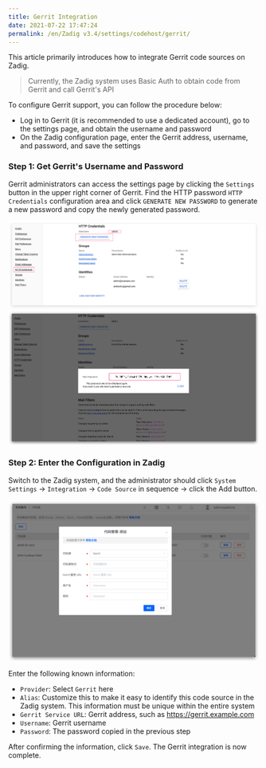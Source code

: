 ```yaml
---
title: Gerrit Integration
date: 2021-07-22 17:47:24
permalink: /en/Zadig v3.4/settings/codehost/gerrit/
---
```


This article primarily introduces how to integrate Gerrit code sources on Zadig.

> Currently, the Zadig system uses Basic Auth to obtain code from Gerrit and call Gerrit's API

To configure Gerrit support, you can follow the procedure below:

- Log in to Gerrit (it is recommended to use a dedicated account), go to the settings page, and obtain the username and password
- On the Zadig configuration page, enter the Gerrit address, username, and password, and save the settings

### Step 1: Get Gerrit's Username and Password

Gerrit administrators can access the settings page by clicking the `Settings` button in the upper right corner of Gerrit. Find the HTTP password `HTTP Credentials` configuration area and click
`GENERATE NEW PASSWORD` to generate a new password and copy the newly generated password.

![gerrit-settings](../../../../_images/gerrit1.png)
![gerrit-generate-password](../../../../_images/gerrit2.png)

### Step 2: Enter the Configuration in Zadig

Switch to the Zadig system, and the administrator should click `System Settings` -> `Integration` -> `Code Source` in sequence -> click the Add button.

![gerrit-integration](../../../../_images/gerrit3.png)

Enter the following known information:

- `Provider`: Select `Gerrit` here
- `Alias`: Customize this to make it easy to identify this code source in the Zadig system. This information must be unique within the entire system
- `Gerrit Service URL`: Gerrit address, such as https://gerrit.example.com
- `Username`: Gerrit username
- `Password`: The password copied in the previous step

After confirming the information, click `Save`. The Gerrit integration is now complete.